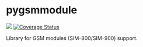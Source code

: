 # pygsmmodule

![](https://travis-ci.org/JFF-Bohdan/pygsmmodule.svg?branch=master)
[![Coverage Status](https://coveralls.io/repos/github/JFF-Bohdan/pygsmmodule/badge.svg?branch=master)](https://coveralls.io/github/JFF-Bohdan/pygsmmodule?branch=master)

Library for GSM modules (SIM-800/SIM-900) support.

